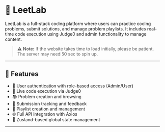 # 🧠 LeetLab

LeetLab is a full-stack coding platform where users can practice coding problems, submit solutions, and manage problem playlists. It includes real-time code execution using Judge0 and admin functionality to manage content.

> ⚠️ **Note:** If the website takes time to load initially, please be patient. The server may need 50 sec to spin up.

---

## 🚀 Features

- 🔐 User authentication with role-based access (Admin/User)
- 🧪 Live code execution via Judge0
- 📚 Problem creation and browsing
- 📝 Submission tracking and feedback
- 🎵 Playlist creation and management
- 🌐 Full API integration with Axios
- 💾 Zustand-based global state management

---
